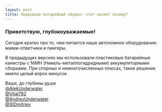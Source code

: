 ```yaml
---
layout: post
title: Подводные батарейный сборки: что? зачем? почему?
---
```


### Приветствую, глубокоуважаемые!

Сегодня кратко про то, чем питается наше автономное оборудование: маяки-ответчики и пингеры.

В предыдущих версиях мы использовали пластиковые батарейные канистры с NiMH (Никель-металлогидридными) аккумуляторными сборками. При спорных и немногочисленных плюсах, такое решение имело целый ворох минусок



Ваши, до _глубины_ души  
[@AlekUnderwater](https://www.github.com/AlekUnderwater)  
[@Vital792](https://github.com/vital792)  
[@AndreyUnderwater](https://github.com/AndreyUnderwater)  
[@StDmitriev](https://github.com/StDmitriev)  

